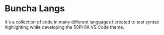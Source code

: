 # Buncha Langs

It's a collection of code in many different languages I created to test syntax highlighting while developing the 50PH1A VS Code theme.

